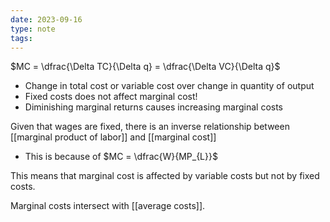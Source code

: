 ```yaml
---
date: 2023-09-16
type: note
tags: 
---
```


$MC = \dfrac{\Delta TC}{\Delta q} = \dfrac{\Delta VC}{\Delta q}$
- Change in total cost or variable cost over change in quantity of output
- Fixed costs does not affect marginal cost!
- Diminishing marginal returns causes increasing marginal costs

Given that wages are fixed, there is an inverse relationship between [[marginal product of labor]] and [[marginal cost]]
- This is because of $MC = \dfrac{W}{MP_{L}}$

This means that marginal cost is affected by variable costs but not by fixed costs.

Marginal costs intersect with [[average costs]].
